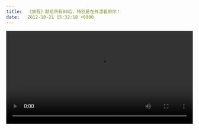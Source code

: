 ```yaml
---
title:  《旅程》献给所有80后，特别是在外漂着的你！
date:   2012-10-21 15:32:18 +0800
---
```


<video src="https://data.yunbin.xyz/blog/2012/10/201210211532181350804738.mp4" width="100%" controls="controls"></video>
